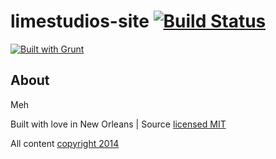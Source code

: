 # limestudios-site [![Build Status](https://travis-ci.org/Limestudios/limestudios-site.svg?branch=master)](https://travis-ci.org/Limestudios/limestudios-site)

[![Built with Grunt](https://cdn.gruntjs.com/builtwith.png)](http://gruntjs.com/)

## About

Meh

Built with love in New Orleans | Source [licensed MIT](LICENSE)

All content [copyright 2014](LICENSE)
